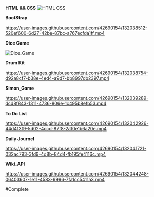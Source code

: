  **HTML && CSS**
![HTML  CSS](https://user-images.githubusercontent.com/42690154/132035860-a8068496-287d-44a4-8e0c-a73e82ab252d.gif)

 **BootStrap**

https://user-images.githubusercontent.com/42690154/132038512-520ef600-6d27-42be-87bc-a767ecfda1ff.mp4


**Dice Game**
 
 ![Dice_Game](https://user-images.githubusercontent.com/42690154/132036444-7e26c8c0-7f87-42ed-b5a1-4895c381c066.gif)

**Drum Kit**
 
 https://user-images.githubusercontent.com/42690154/132038754-d92a8cf7-b38e-4ed4-a9d7-bb8997db2397.mp4

 **Simon_Game**

https://user-images.githubusercontent.com/42690154/132039289-dcd8f843-1311-4736-806e-1c495b8efb53.mp4

 **To Do List**
 
 https://user-images.githubusercontent.com/42690154/132042926-44d413f9-5d02-4ccd-87f8-2a10e1b6a20e.mp4
 
 
 **Daily Journel**

https://user-images.githubusercontent.com/42690154/132041721-032ac793-3fd9-4d8b-84d4-fb195fe4116c.mp4

**Wiki_API**



https://user-images.githubusercontent.com/42690154/132044248-06403607-1e11-4583-9996-7fa1cc5411a3.mp4






#Complete
